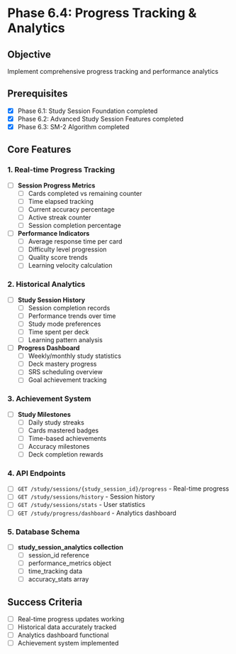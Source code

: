 # Phase 6.4: Progress Tracking & Analytics

## Objective
Implement comprehensive progress tracking and performance analytics

## Prerequisites
- [x] Phase 6.1: Study Session Foundation completed
- [x] Phase 6.2: Advanced Study Session Features completed
- [x] Phase 6.3: SM-2 Algorithm completed

## Core Features

### 1. Real-time Progress Tracking
- [ ] **Session Progress Metrics**
  - [ ] Cards completed vs remaining counter
  - [ ] Time elapsed tracking
  - [ ] Current accuracy percentage
  - [ ] Active streak counter
  - [ ] Session completion percentage

- [ ] **Performance Indicators**
  - [ ] Average response time per card
  - [ ] Difficulty level progression
  - [ ] Quality score trends
  - [ ] Learning velocity calculation

### 2. Historical Analytics
- [ ] **Study Session History**
  - [ ] Session completion records
  - [ ] Performance trends over time
  - [ ] Study mode preferences
  - [ ] Time spent per deck
  - [ ] Learning pattern analysis

- [ ] **Progress Dashboard**
  - [ ] Weekly/monthly study statistics
  - [ ] Deck mastery progress
  - [ ] SRS scheduling overview
  - [ ] Goal achievement tracking

### 3. Achievement System
- [ ] **Study Milestones**
  - [ ] Daily study streaks
  - [ ] Cards mastered badges
  - [ ] Time-based achievements
  - [ ] Accuracy milestones
  - [ ] Deck completion rewards

### 4. API Endpoints
- [ ] `GET /study/sessions/{study_session_id}/progress` - Real-time progress
- [ ] `GET /study/sessions/history` - Session history
- [ ] `GET /study/sessions/stats` - User statistics
- [ ] `GET /study/progress/dashboard` - Analytics dashboard

### 5. Database Schema
- [ ] **study_session_analytics collection**
  - [ ] session_id reference
  - [ ] performance_metrics object
  - [ ] time_tracking data
  - [ ] accuracy_stats array

## Success Criteria
- [ ] Real-time progress updates working
- [ ] Historical data accurately tracked
- [ ] Analytics dashboard functional
- [ ] Achievement system implemented
